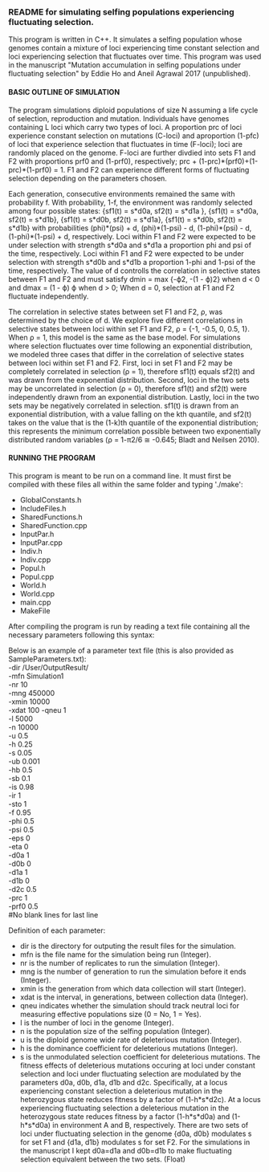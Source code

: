 ### README for simulating selfing populations experiencing fluctuating selection.

This program is written in C++. It simulates a selfing population whose genomes contain a mixture of loci experiencing time constant selection and loci experiencing selection that fluctuates over time. This program was used in the manuscript "Mutation accumulation in selfing populations under fluctuating selection" by Eddie Ho and Aneil Agrawal 2017 (unpublished).

#### BASIC OUTLINE OF SIMULATION
The program simulations diploid populations of size N assuming a life cycle of selection, reproduction and mutation. Individuals have genomes containing L loci which carry two types of loci. A proportion prc of loci experience constant selection on mutations (C-loci) and aproportion (1-pfc) of loci that experience selection that fluctuates in time (F-loci); loci are randomly placed on the genome. F-loci are further divdied into sets F1 and F2 with proportions prf0 and (1-prf0), respectively; prc + (1-prc)\*(prf0)+(1-prc)\*(1-prf0) = 1. F1 and F2 can experience different forms of fluctuating selection depending on the parameters chosen. 

Each generation, consecutive environments remained the same with probability f. With probability, 1-f, the environment was randomly selected among four possible states: {sf1(t) = s\*d0a, sf2(t) = s\*d1a }, {sf1(t) = s\*d0a, sf2(t) = s\*d1b}, {sf1(t) = s\*d0b, sf2(t) = s\*d1a}, {sf1(t) = s\*d0b, sf2(t) = s\*d1b} with probabilities (phi)\*(psi) + d, (phi)\*(1-psi) - d, (1-phi)\*(psi) - d, (1-phi)\*(1-psi) + d, respectively. Loci within F1 and F2 were expected to be under selection with strength s\*d0a and s\*d1a a proportion phi and psi of the time, respectively. Loci within F1 and F2 were expected to be under selection with strength s\*d0b and s\*d1b a proportion 1-phi and 1-psi of the time, respectively. The value of d controlls the correlation in selective states between F1 and F2 and must satisfy dmin = max {-ϕ2, -(1 - ϕ)2} when d < 0 and dmax = (1 - ϕ) ϕ when d > 0; When d = 0, selection at F1 and F2 fluctuate independently.




The correlation in selective states between set F1 and F2, ρ, was determined by the choice of d. We explore five different correlations in selective states between loci within set F1 and F2, ρ = {-1, -0.5, 0, 0.5, 1}.  When ρ = 1, this model is the same as the base model.
For simulations where selection fluctuates over time following an exponential distribution, we modeled three cases that differ in the correlation of selective states between loci within set F1 and F2. First, loci in set F1 and F2 may be completely correlated in selection (ρ = 1), therefore sf1(t) equals sf2(t) and was drawn from the exponential distribution. Second, loci in the two sets may be uncorrelated in selection (ρ = 0), therefore sf1(t) and sf2(t) were independently drawn from an exponential distribution. Lastly, loci in the two sets may be negatively correlated in selection. sf1(t) is drawn from an exponential distribution, with a value falling on the kth quantile, and sf2(t) takes on the value that is the (1-k)th quantile of the exponential distribution; this represents the minimum correlation possible between two exponentially distributed random variables (ρ = 1-π2/6 ≅ -0.645; Bladt and Neilsen 2010). 



#### RUNNING THE PROGRAM  
This program is meant to be run on a command line. 
It must first be compiled with these files all within the same folder and typing './make':
* GlobalConstants.h
* IncludeFiles.h
* SharedFunctions.h
* SharedFunction.cpp
* InputPar.h
* InputPar.cpp
* Indiv.h
* Indiv.cpp
* Popul.h
* Popul.cpp
* World.h
* World.cpp
* main.cpp
* MakeFile

After compiling the program is run by reading a text file containing all the necessary parameters following this syntax:

Below is an example of a parameter text file (this is also provided as SampleParameters.txt):  
-dir /User/OutputResult/  
-mfn Simulation1  
-nr 10  
-mng 450000  
-xmin 10000  
-xdat 100 
-qneu 1  
-l 5000  
-n 10000  
-u 0.5  
-h 0.25  
-s 0.05  
-ub 0.001  
-hb 0.5  
-sb 0.1  
-is 0.98  
-ir 1  
-sto 1  
-f 0.95  
-phi 0.5  
-psi 0.5  
-eps 0  
-eta 0  
-d0a 1  
-d0b 0  
-d1a 1  
-d1b 0  
-d2c 0.5  
-prc 1  
-prf0 0.5  
#No blank lines for last line  

Definition of each parameter:
* dir is the directory for outputing the result files for the simulation.
* mfn is the file name for the simulation being run (Integer).
* nr is the number of replicates to run the simulation (Integer).
* mng is the number of generation to run the simulation before it ends (Integer).
* xmin is the generation from which data collection will start (Integer).
* xdat is the interval, in generations, between collection data (Integer).
* qneu indicates whether the simulation should track neutral loci for measuring effective populations size (0 = No, 1 = Yes).
* l is the number of loci in the genome (Integer).
* n is the population size of the selfing population (Integer).
* u is the diploid genome wide rate of deleterious mutation (Integer).
* h is the dominance coefficient for deleterious mutations (Integer).
* s is the unmodulated selection coefficient for deleterious mutations. The fitness effects of deleterious mutations occuring at loci under constant selection and loci under fluctuating selection are modulated by the parameters d0a, d0b, d1a, d1b and d2c. Specifically, at a locus experiencing constant selection a deleterious mutation in the heterozygous state reduces fitness by a factor of (1-h\*s\*d2c). At a locus experiencing fluctuating selection a deleterious mutation in the heterozygous state reduces fitness by a factor (1-h\*s\*d0a) and (1-h\*s\*d0a) in environment A and B, respectively. There are two sets of loci under fluctuating selection in the genome {d0a, d0b} modulates s for set F1 and {d1a, d1b} modulates s for set F2. For the simulations in the manuscript I kept d0a=d1a and d0b=d1b to make fluctuating selection equivalent between the two sets. (Float)




